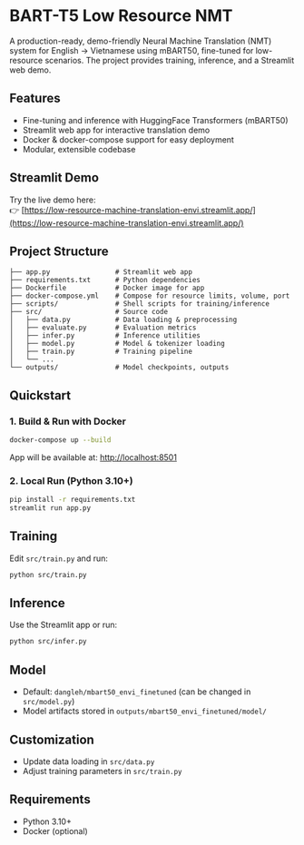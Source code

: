 # BART-T5 Low Resource NMT

A production-ready, demo-friendly Neural Machine Translation (NMT) system for English → Vietnamese using mBART50, fine-tuned for low-resource scenarios. The project provides training, inference, and a Streamlit web demo.

## Features

- Fine-tuning and inference with HuggingFace Transformers (mBART50)
- Streamlit web app for interactive translation demo
- Docker & docker-compose support for easy deployment
- Modular, extensible codebase

## Streamlit Demo

Try the live demo here:  
👉 [https://low-resource-machine-translation-envi.streamlit.app/](https://low-resource-machine-translation-envi.streamlit.app/)

## Project Structure

```text
├── app.py                # Streamlit web app
├── requirements.txt      # Python dependencies
├── Dockerfile            # Docker image for app
├── docker-compose.yml    # Compose for resource limits, volume, port
├── scripts/              # Shell scripts for training/inference
├── src/                  # Source code
│   ├── data.py           # Data loading & preprocessing
│   ├── evaluate.py       # Evaluation metrics
│   ├── infer.py          # Inference utilities
│   ├── model.py          # Model & tokenizer loading
│   ├── train.py          # Training pipeline
│   └── ...
└── outputs/              # Model checkpoints, outputs
```

## Quickstart

### 1. Build & Run with Docker

```bash
docker-compose up --build
```

App will be available at: [http://localhost:8501](http://localhost:8501)

### 2. Local Run (Python 3.10+)

```bash
pip install -r requirements.txt
streamlit run app.py
```

## Training

Edit `src/train.py` and run:

```bash
python src/train.py
```

## Inference

Use the Streamlit app or run:

```bash
python src/infer.py
```

## Model

- Default: `dangleh/mbart50_envi_finetuned` (can be changed in `src/model.py`)
- Model artifacts stored in `outputs/mbart50_envi_finetuned/model/`

## Customization

- Update data loading in `src/data.py`
- Adjust training parameters in `src/train.py`

## Requirements

- Python 3.10+
- Docker (optional)
